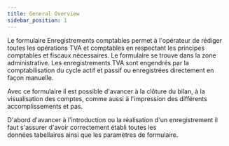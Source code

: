 ```yaml
---
title: General Overview
sidebar_position: 1
---
```


Le formulaire Enregistrements comptables permet à l'opérateur de rédiger toutes les opérations TVA et comptables en respectant les principes comptables et fiscaux nécessaires. Le formulaire se trouve dans la zone administrative. Les enregistrements TVA sont engendrés par la comptabilisation du cycle actif et passif ou enregistrées directement en façon manuelle.

Avec ce formulaire il est possible d'avancer à la clôture du bilan, à la visualisation des comptes, comme aussi à l'impression des différents accomplissements et pas.

D'abord d'avancer à l'introduction ou la réalisation d'un enregistrement il faut s'assurer d'avoir correctement établi toutes les données tabellaires ainsi que les paramètres de formulaire.







